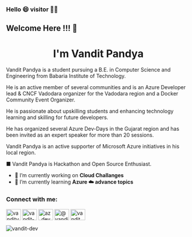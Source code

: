 ### Hello :smile: visitor :raising_hand_man:

## Welcome Here !!! :clinking_glasses:

<!--
**Vandit-dev/Vandit-dev** is a ✨ _special_ ✨ repository because its `README.md` (this file) appears on your GitHub profile.

Here are some ideas to get you started:

- 🔭 I’m currently working on ...
- 🌱 I’m currently learning ...
- 👯 I’m looking to collaborate on ...
- 🤔 I’m looking for help with ...
- 💬 Ask me about ...
- 📫 How to reach me: ...
- 😄 Pronouns: ...
- ⚡ Fun fact: ...
-->

<h1 align="center">I'm Vandit Pandya</h1>
<!--<h3 align="center">I am cse pre-final year student apart from this I am Az-Dev Lead, Microsoft Learn Student Ambassador, and Docker Community Event Organizer 🙌🏼. Learning and exploring new technologies as well as community 😀.</h3>-->

<!-- Hello Visitors🤠 , --->

Vandit Pandya is a student pursuing a B.E. in Computer Science and Engineering from Babaria Institute of Technology. 

He is an active member of several communities and is an Azure Developer lead & CNCF Vadodara organizer for the Vadodara region and a Docker Community Event Organizer. 

He is passionate about upskilling students and enhancing technology learning and skilling for future developers. 

He has organized several Azure Dev-Days in the Gujarat region and has been invited as an expert speaker for more than 20 sessions.

 Vandit Pandya is an active supporter of Microsoft Azure initiatives in his local region.

<!---■  I have a good knowledge of Azure Cloud technology, Java and currently learning Web-Development and some advanced topic of Azure.

■ I love to share my knowledge in the community and help people to "Get started with journey of cloud computing!!"

  - I am getting involved in the community form for more than the last 2+ years.
    - For the community, I frequently organize Azure DevDay an initiative of Reskilll and Azure Developer Community, supported by Microsoft Azure.--->

■ Vandit Pandya is Hackathon and Open Source Enthusiast.
 

- 🔭 I’m currently working on **Cloud Challanges**
- 🌱 I’m currently learning **Azure ☁️ advance topics**



<h3 align="left">Connect with me:</h3>
<p align="left">

<a href="https://twitter.com/vanditvpandya" target="blank"><img align="center" src="https://raw.githubusercontent.com/rahuldkjain/github-profile-readme-generator/master/src/images/icons/Social/twitter.svg" alt="vanditvpandya" height="30" width="40" /></a>
<a href="https://linkedin.com/in/vandit-pandya-/" target="blank"><img align="center" src="https://raw.githubusercontent.com/rahuldkjain/github-profile-readme-generator/master/src/images/icons/Social/linked-in-alt.svg" alt="vandit-pandya-/" height="30" width="40" /></a>
<a href="https://instagram.com/az_dev" target="blank"><img align="center" src="https://raw.githubusercontent.com/rahuldkjain/github-profile-readme-generator/master/src/images/icons/Social/instagram.svg" alt="az_dev" height="30" width="40" /></a>
<a href="https://hashnode.com/@vandittech" target="blank"><img align="center" src="https://raw.githubusercontent.com/rahuldkjain/github-profile-readme-generator/master/src/images/icons/Social/hashnode.svg" alt="@vandittech" height="30" width="40" /></a>
 <a href="https://dev.to/vandit" target="blank"><img align="center" src="https://raw.githubusercontent.com/rahuldkjain/github-profile-readme-generator/master/src/images/icons/Social/devto.svg" alt="vandit" height="30" width="40" /></a>
  
 <!--<a href="https://twitter.com/Vanditvpandya" target="_blank">
    <img src="https://img.shields.io/twitter/follow/Vanditvpandya?&logo=twitter" alt="Vanditvpandya">
  </a>
</p>-->



<p align="left"> <img src="https://komarev.com/ghpvc/?username=vandit-dev&label=Profile%20views&color=0e75b6&style=flat" alt="vandit-dev" /> </p>
